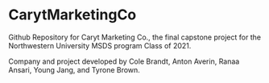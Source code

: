 # CarytMarketingCo
Github Repository for Caryt Marketing Co., the final capstone project for the Northwestern University MSDS program Class of 2021.

Company and project developed by Cole Brandt, Anton Averin, Ranaa Ansari, Young Jang, and Tyrone Brown.
